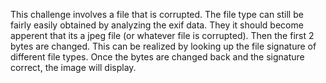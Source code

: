 This challenge involves a file that is corrupted. The file type can still be fairly easily obtained by analyzing the exif data. They it should become apperent that its a jpeg file (or whatever file is corrupted). Then the first 2 bytes are changed. This can be realized by looking up the file signature of different file types. Once the bytes are changed back and the signature correct, the image will display. 
